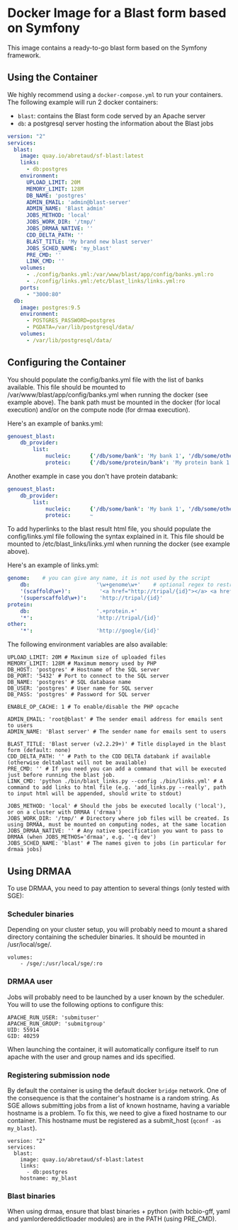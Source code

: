 # Docker Image for a Blast form based on Symfony

This image contains a ready-to-go blast form based on the Symfony framework.

## Using the Container

We highly recommend using a `docker-compose.yml` to run your containers.
The following example will run 2 docker containers:

 - `blast`: contains the Blast form code served by an Apache server
 - `db`: a postgresql server hosting the information about the Blast jobs

```yaml
version: "2"
services:
  blast:
    image: quay.io/abretaud/sf-blast:latest
    links:
      - db:postgres
    environment:
      UPLOAD_LIMIT: 20M
      MEMORY_LIMIT: 128M
      DB_NAME: 'postgres'
      ADMIN_EMAIL: 'admin@blast-server'
      ADMIN_NAME: 'Blast admin'
      JOBS_METHOD: 'local'
      JOBS_WORK_DIR: '/tmp/'
      JOBS_DRMAA_NATIVE: ''
      CDD_DELTA_PATH: ''
      BLAST_TITLE: 'My brand new blast server'
      JOBS_SCHED_NAME: 'my_blast'
      PRE_CMD: ''
      LINK_CMD: ''
    volumes:
      - ./config/banks.yml:/var/www/blast/app/config/banks.yml:ro
      - ./config/links.yml:/etc/blast_links/links.yml:ro
    ports:
      - "3000:80"
  db:
    image: postgres:9.5
    environment:
      - POSTGRES_PASSWORD=postgres
      - PGDATA=/var/lib/postgresql/data/
    volumes:
      - /var/lib/postgresql/data/
```

## Configuring the Container

You should populate the config/banks.yml file with the list of banks available. This file should be mounted to /var/www/blast/app/config/banks.yml when running the docker (see example above).
The bank path must be mounted in the docker (for local execution) and/or on the compute node (for drmaa execution).

Here's an example of banks.yml:

```yml
genouest_blast:
    db_provider:
        list:
            nucleic:      {'/db/some/bank': 'My bank 1', '/db/some/other/bank': 'My bank 2'
            proteic:      {'/db/some/protein/bank': 'My protein bank 1', '/db/some/other/protein/bank': 'My protein bank 2'}
```

Another example in case you don't have protein databank:

```yml
genouest_blast:
    db_provider:
        list:
            nucleic:      {'/db/some/bank': 'My bank 1', '/db/some/other/bank': 'My bank 2'
            proteic:      ~
```

To add hyperlinks to the blast result html file, you should populate the config/links.yml file following the syntax explained in it. This file should be mounted to /etc/blast_links/links.yml when running the docker (see example above).

Here's an example of links.yml:

```yml
genome:    # you can give any name, it is not used by the script
    db:                     '\w+genome\w+'    # optional regex to restrict to a specific blast database
    '(scaffold\w+)':         '<a href="http://tripal/{id}"></a> <a href="http://jbrowse?loc={id}">JBrowse</a>'    # key is a regex to match seq ids, value is a full html block, or simply an http url
    '(superscaffold\w+)':    'http://tripal/{id}'
protein:
    db:                     '.+protein.+'
    '*':                    'http://tripal/{id}'
other:
    '*':                    'http://google/{id}'
```

The following environment variables are also available:

```
UPLOAD_LIMIT: 20M # Maximum size of uploaded files
MEMORY_LIMIT: 128M # Maximum memory used by PHP
DB_HOST: 'postgres' # Hostname of the SQL server
DB_PORT: '5432' # Port to connect to the SQL server
DB_NAME: 'postgres' # SQL database name
DB_USER: 'postgres' # User name for SQL server
DB_PASS: 'postgres' # Password for SQL server

ENABLE_OP_CACHE: 1 # To enable/disable the PHP opcache

ADMIN_EMAIL: 'root@blast' # The sender email address for emails sent to users
ADMIN_NAME: 'Blast server' # The sender name for emails sent to users

BLAST_TITLE: 'Blast server (v2.2.29+)' # Title displayed in the blast form (default: none)
CDD_DELTA_PATH: '' # Path to the CDD DELTA databank if available (otherwise deltablast will not be available)
PRE_CMD: '' # If you need you can add a command that will be executed just before running the blast job.
LINK_CMD: 'python ./bin/blast_links.py --config ./bin/links.yml' # A command to add links to html file (e.g. 'add_links.py --really', path to input html will be appended, should write to stdout)

JOBS_METHOD: 'local' # Should the jobs be executed locally ('local'), or on a cluster with DRMAA ('drmaa')
JOBS_WORK_DIR: '/tmp/' # Directory where job files will be created. Is using DRMAA, must be mounted on computing nodes, at the same location
JOBS_DRMAA_NATIVE: '' # Any native specification you want to pass to DRMAA (when JOBS_METHOS='drmaa', e.g. '-q dev')
JOBS_SCHED_NAME: 'blast' # The names given to jobs (in particular for drmaa jobs)
```

## Using DRMAA

To use DRMAA, you need to pay attention to several things (only tested with SGE):

### Scheduler binaries

Depending on your cluster setup, you will probably need to mount a shared directory containing the scheduler binaries.
It should be mounted in /usr/local/sge/.

```
volumes:
    - /sge/:/usr/local/sge/:ro
```

### DRMAA user

Jobs will probably need to be launched by a user known by the scheduler. You will to use the following options to configure this:

```
APACHE_RUN_USER: 'submituser'
APACHE_RUN_GROUP: 'submitgroup'
UID: 55914
GID: 40259
```

When launching the container, it will automatically configure itself to run apache with the user and group names and ids specified.

### Registering submission node

By default the container is using the default docker `bridge` network. One of the consequence is that the container's hostname is a random string.
As SGE allows submitting jobs from a list of known hostname, having a variable hostname is a problem.
To fix this, we need to give a fixed hostname to our container. This hostname must be registered as a submit_host (`qconf -as my_blast`).

```
version: "2"
services:
  blast:
    image: quay.io/abretaud/sf-blast:latest
    links:
      - db:postgres
    hostname: my_blast
```

### Blast binaries

When using drmaa, ensure that blast binaries + python (with bcbio-gff, yaml and yamlordereddictloader modules) are in the PATH (using PRE_CMD).
